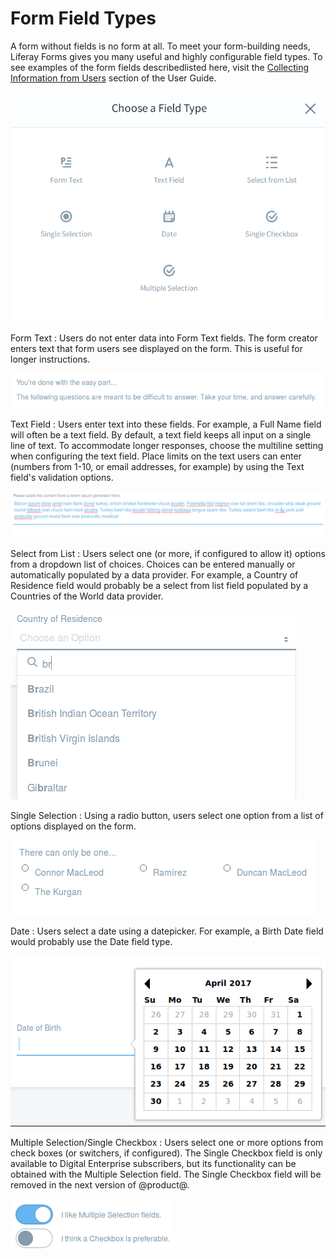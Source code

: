 # Form Field Types [](id=form-field-types)

A form without fields is no form at all. To meet your form-building needs,
Liferay Forms gives you many useful and highly configurable field types. To see
examples of the form fields describedlisted here, visit the [Collecting Information from
Users](/discover/portal/-/knowledge_base/7-0/collecting-information-from-users)
section of the User Guide.

![Figure 1: Out of the box form field types.](../images/forms-field-types.png)

Form Text
: Users do not enter data into Form Text fields. The form creator enters text
that form users see displayed on the form. This is useful for longer
instructions.

![Figure 2: A form text field.](../images/forms-form-text.png)

Text Field : Users enter text into these fields. For example, a Full Name field
will often be a text field. By default, a text field keeps all input on a single
line of text. To accommodate longer responses, choose the multiline setting when
configuring the text field. Place limits on the text users can enter (numbers
from 1-10, or email addresses, for example) by using the Text field's validation
options.

![Figure 3: A multiline text form.](../images/forms-multiline.png)

Select from List
: Users select one (or more, if configured to allow it) options from a dropdown
list of choices. Choices can be entered manually or automatically populated by
a data provider. For example, a Country of Residence field would probably be a
select from list field populated by a Countries of the World data provider. 

![Figure 4: A select from list field.](../images/forms-select-list.png)

Single Selection
: Using a radio button, users select one option from a list of options displayed
on the form. 

![Figure 5: A single selection field.](../images/forms-single-selection.png)

Date
: Users select a date using a datepicker. For example, a Birth Date field would
probably use the Date field type.

![Figure 6: A date field.](../images/forms-date.png)

Multiple Selection/Single Checkbox
: Users select one or more options from check boxes (or switchers, if
configured). The Single Checkbox field is only available to Digital Enterprise
subscribers, but its functionality can be obtained with the Multiple
Selection field. The Single Checkbox field will be removed in the next version
of @product@.

![Figure 7: A multiple selection field using a switcher.](../images/forms-switcher.png)

<!-- Unreleased fields
Grid
: Using radio buttons, users select from options laid out in rows and columns.
One selection can be made per row. This is useful when the same response metric
is needed for multiple questions. For example, a product survey form might ask
users to rate a list of their product's characteristics as Wonderful, Pretty
Good, Not So Good, or Awful.

![Figure 8: A grid field.](../images/forms-grid.png)

Numeric
: Users enter numeric data (integers or decimals) into numeric fields.
Non-number input is not accepted. For example, configure a numeric field that
accepts integers to ask users how many pets they have.

![Figure 9: A numeric field.](../images/forms-numeric.png)
-->
